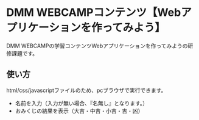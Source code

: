 # DMM WEBCAMPコンテンツ【Webアプリケーションを作ってみよう】
DMM WEBCAMPの学習コンテンツWebアプリケーションを作ってみようの研修課題です。
## 使い方
html/css/javascriptファイルのため、pcブラウザで実行できます。
- 名前を入力（入力が無い場合、『名無し』となります。）
- おみくじの結果を表示（大吉・中吉・小吉・吉・凶）